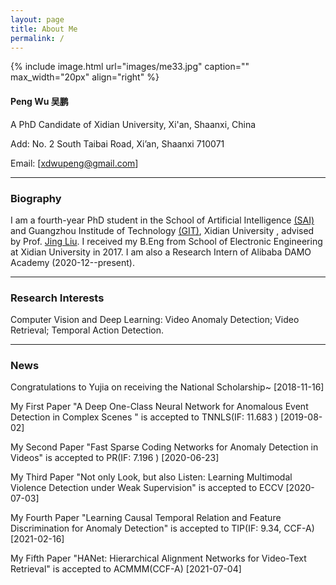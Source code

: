 ```yaml
---
layout: page
title: About Me
permalink: /
---
```


{% include image.html url="images/me33.jpg" caption="" max_width="20px" align="right" %}

#### Peng Wu 吴鹏

A PhD Candidate of Xidian University, Xi'an, Shaanxi, China

Add: No. 2 South Taibai Road, Xi’an, Shaanxi 710071

Email: [[xdwupeng@gmail.com](xdwupeng@gmail.com)]

---

### Biography

I am a fourth-year PhD student in the School of Artificial Intelligence [(SAI)](http://sai.xidian.edu.cn/ ) and Guangzhou Institude of Technology [(GIT)](https://gzyjy.xidian.edu.cn/index.htm), Xidian University , advised by Prof. [Jing Liu](http://web.xidian.edu.cn/liujing/). I received my B.Eng from School of  Electronic Engineering at Xidian University in 2017. I am also a Research Intern of Alibaba DAMO Academy (2020-12--present).

---

### Research Interests

Computer Vision and Deep Learning: Video Anomaly Detection; Video Retrieval; Temporal Action Detection.

------

### News

Congratulations to Yujia on receiving the National Scholarship~ [2018-11-16]

My First Paper "A Deep One-Class Neural Network for Anomalous Event Detection in Complex Scenes " is accepted to TNNLS(IF: 11.683 )  [2019-08-02]

My Second Paper "Fast Sparse Coding Networks for Anomaly Detection in Videos" is accepted to PR(IF: 7.196 )  [2020-06-23]

My Third Paper "Not only Look, but also Listen: Learning Multimodal Violence Detection under Weak Supervision" is accepted to ECCV [2020-07-03]

My Fourth Paper "Learning Causal Temporal Relation and Feature Discrimination for Anomaly Detection" is accepted to TIP(IF: 9.34, CCF-A) [2021-02-16]

My Fifth Paper "HANet: Hierarchical Alignment Networks for Video-Text Retrieval" is accepted to ACMMM(CCF-A) [2021-07-04]

